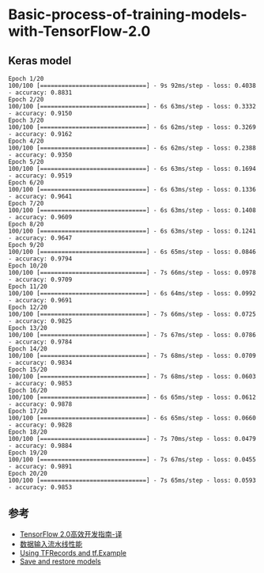 # Basic-process-of-training-models-with-TensorFlow-2.0

## Keras model
```
Epoch 1/20
100/100 [==============================] - 9s 92ms/step - loss: 0.4038 - accuracy: 0.8831
Epoch 2/20
100/100 [==============================] - 6s 63ms/step - loss: 0.3332 - accuracy: 0.9150
Epoch 3/20
100/100 [==============================] - 6s 62ms/step - loss: 0.3269 - accuracy: 0.9162
Epoch 4/20
100/100 [==============================] - 6s 62ms/step - loss: 0.2388 - accuracy: 0.9350
Epoch 5/20
100/100 [==============================] - 6s 63ms/step - loss: 0.1694 - accuracy: 0.9519
Epoch 6/20
100/100 [==============================] - 6s 63ms/step - loss: 0.1336 - accuracy: 0.9641
Epoch 7/20
100/100 [==============================] - 6s 63ms/step - loss: 0.1408 - accuracy: 0.9609
Epoch 8/20
100/100 [==============================] - 6s 63ms/step - loss: 0.1241 - accuracy: 0.9647
Epoch 9/20
100/100 [==============================] - 6s 65ms/step - loss: 0.0846 - accuracy: 0.9794
Epoch 10/20
100/100 [==============================] - 7s 66ms/step - loss: 0.0978 - accuracy: 0.9709
Epoch 11/20
100/100 [==============================] - 6s 64ms/step - loss: 0.0992 - accuracy: 0.9691
Epoch 12/20
100/100 [==============================] - 7s 66ms/step - loss: 0.0725 - accuracy: 0.9825
Epoch 13/20
100/100 [==============================] - 7s 67ms/step - loss: 0.0786 - accuracy: 0.9784
Epoch 14/20
100/100 [==============================] - 7s 68ms/step - loss: 0.0709 - accuracy: 0.9834
Epoch 15/20
100/100 [==============================] - 7s 68ms/step - loss: 0.0603 - accuracy: 0.9853
Epoch 16/20
100/100 [==============================] - 6s 65ms/step - loss: 0.0612 - accuracy: 0.9878
Epoch 17/20
100/100 [==============================] - 6s 65ms/step - loss: 0.0660 - accuracy: 0.9828
Epoch 18/20
100/100 [==============================] - 7s 70ms/step - loss: 0.0479 - accuracy: 0.9884
Epoch 19/20
100/100 [==============================] - 7s 67ms/step - loss: 0.0455 - accuracy: 0.9891
Epoch 20/20
100/100 [==============================] - 7s 65ms/step - loss: 0.0593 - accuracy: 0.9853
```

## 参考
- [TensorFlow 2.0高效开发指南-译](http://ishero.net/Effective-TensorFlow-2-0.html)
- [数据输入流水线性能](https://www.tensorflow.org/guide/performance/datasets)
- [Using TFRecords and tf.Example](https://www.tensorflow.org/alpha/tutorials/load_data/tf_records)
- [Save and restore models](https://www.tensorflow.org/alpha/tutorials/keras/save_and_restore_models)
